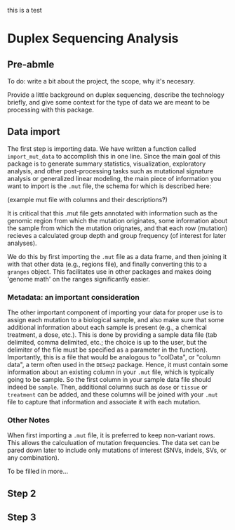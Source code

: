this is a test


# Duplex Sequencing Analysis

## Pre-abmle

To do: write a bit about the project, the scope, why it's necesary.

Provide a little background on duplex sequencing, describe the technology
briefly, and give some context for the type of data we are meant to be
processing with this package.

## Data import

The first step is importing data. We have written a function called 
`import_mut_data` to accomplish this in one line. Since the main goal of this 
package is to generate summary statistics, visualization, exploratory analysis, 
and other post-processing tasks such as mutational signature analysis or 
generalized linear modeling, the main piece of information you want to import is
the `.mut` file, the schema for which is described here:

(example mut file with columns and their descriptions?)

It is critical that this .mut file gets annotated with information such as the
genomic region from which the mutation originates, some information about the 
sample from which the mutation orignates, and that each row (mutation) recieves
a calculated group depth and group frequency (of interest for later analyses).

We do this by first importing the `.mut` file as a data frame, and then joining 
it with that other data (e.g., regions file), and finally converting this to a 
`granges` object. This facilitates use in other packages and makes doing 'genome
 math' on the ranges significantly easier.

### Metadata: an important consideration

The other important component of importing your data for proper use is to assign
 each mutation to a biological sample, and also make sure that some additional 
 information about each sample is present (e.g., a chemical treatment, a dose, 
 etc.). This is done by providing a sample data file (tab delimited, comma 
 delimited, etc.; the choice is up to the user, but the delimiter of the file 
 must be specified as a parameter in the function). Importantly, this is a file
 that would be analogous to "colData", or "column data", a term often used in 
 the `DESeq2` package. Hence, it must contain some information about an existing
 column in your `.mut` file, which is typically going to be sample. So the first
 column in your sample data file should indeed be `sample`. Then, additional 
 columns such as `dose` or `tissue` or `treatment` can be added, and these 
 columns will be joined with your `.mut` file to capture that information and
  associate it with each mutation.
  
### Other Notes

When first importing a `.mut` file, it is preferred to keep non-variant rows.
This allows the calculuation of mutation frequencies. The data set can be pared
down later to include only mutations of interest (SNVs, indels, SVs, or any 
combination).

To be filled in more...

## Step 2

## Step 3